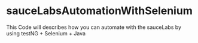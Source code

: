 # sauceLabsAutomationWithSelenium
This Code will describes how you can automate with the sauceLabs by using testNG + Selenium + Java
